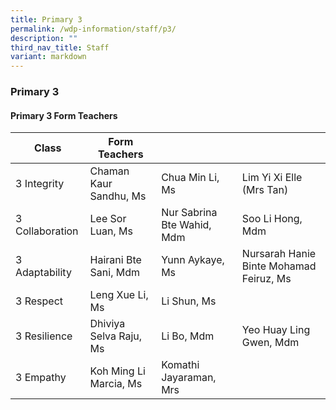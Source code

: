 ```yaml
---
title: Primary 3
permalink: /wdp-information/staff/p3/
description: ""
third_nav_title: Staff
variant: markdown
---
```

### **Primary 3**

#### **Primary 3 Form Teachers**

| Class | Form Teachers |  |  |
|---|---|---|---|
| 3 Integrity | Chaman Kaur Sandhu, Ms | Chua Min Li, Ms | Lim Yi Xi Elle (Mrs Tan) |
| 3 Collaboration | Lee Sor Luan, Ms  | Nur Sabrina Bte Wahid, Mdm | Soo Li Hong, Mdm |
| 3 Adaptability | Hairani Bte Sani, Mdm | Yunn Aykaye, Ms | Nursarah Hanie Binte Mohamad Feiruz, Ms | 
| 3 Respect | Leng Xue Li, Ms | Li Shun, Ms |
| 3 Resilience | Dhiviya Selva Raju, Ms | Li Bo, Mdm | Yeo Huay Ling Gwen, Mdm |
| 3 Empathy | Koh Ming Li Marcia, Ms | Komathi Jayaraman, Mrs |